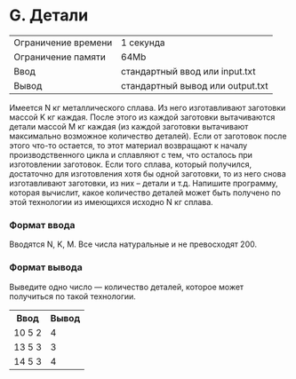 # G. Детали

<table>
   <tr>
    <td>Ограничение времени</td>
    <td>1 секунда</td>
   </tr>
   <tr>
    <td>Ограничение памяти</td>
    <td>64Mb</td>
  </tr>
   <tr>
    <td>Ввод</td>
    <td>стандартный ввод или input.txt</td>
  </tr>
   <tr>
    <td>Вывод</td>
    <td>стандартный вывод или output.txt</td>
  </tr>
 </table>

Имеется N кг металлического сплава. Из него изготавливают заготовки массой K кг каждая. После этого из каждой заготовки вытачиваются детали массой M кг каждая (из каждой заготовки вытачивают максимально возможное количество деталей). Если от заготовок после этого что-то остается, то этот материал возвращают к началу производственного цикла и сплавляют с тем, что осталось при изготовлении заготовок. Если того сплава, который получился, достаточно для изготовления хотя бы одной заготовки, то из него снова изготавливают заготовки, из них – детали и т.д. Напишите программу, которая вычислит, какое количество деталей может быть получено по этой технологии из имеющихся исходно N кг сплава.

### Формат ввода

Вводятся N, K, M. Все числа натуральные и не превосходят 200.

### Формат вывода

Выведите одно число — количество деталей, которое может получиться по такой технологии.

<table>
   <tr>
    <th>Ввод</th>
    <th>Вывод</th>
   </tr>
   <tr>
    <td>
        10 5 2
    </td>
    <td>
        4
    </td>
  </tr>
   <tr>
    <td>
        13 5 3
    </td>
    <td>
        3 
    </td>
  </tr>
   <tr>
    <td>
        14 5 3
    </td>
    <td>
        4
    </td>
  </tr>
 </table>
 